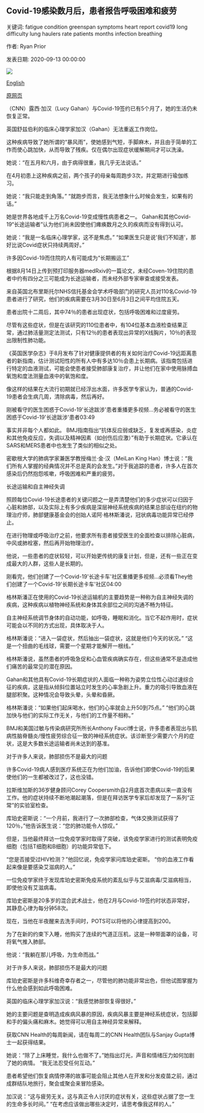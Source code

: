 ## Covid-19感染数月后，患者报告呼吸困难和疲劳

关键词: fatigue condition greenspan symptoms heart report covid19 long difficulty lung haulers rate patients months infection breathing

作者: Ryan Prior

发表日期: 2020-09-13 00:00:00

![](https://cdn.cnn.com/cnnnext/dam/assets/200903103155-corey-coopersmith-split-super-tease.jpg)

[English](Months%20after%20Covid-19%20infection%2C%20patients%20report%20breathing%20difficulty%20and%20fatigue.md)

[原网页](https://edition.cnn.com/2020/09/13/health/long-haul-covid-fatigue-breathing-wellness/index.html)

（CNN）露西·加汉（Lucy Gahan）与Covid-19签约已有5个月了，她的生活仍未恢复正常。

英国舒兹伯利的临床心理学家加汉（Gahan）无法重返工作岗位。

这种疾病导致了她所谓的“暴风雨”，使她感到气短，手脚麻木，并且由于简单的工作而使心跳加快，从而导致了残疾。仅在偶尔出现症状缓解期间才可以洗澡。

她说：“在五月和六月，由于病得很重，我几乎无法说话。”

在4月初患上这种疾病之前，两个孩子的母亲每周跑步3次，并定期进行瑜伽练习。

她说：“我只能走到角落。” “就跑步而言，我无法想象什么时候会发生，如果有的话。”

她是世界各地成千上万名Covid-19变成慢性病患者之一。 Gahan和其他Covid-19“长途运输者”认为他们尚未因使他们瘫痪数月之久的疾病而没有得到认可。

她说：“我是一名临床心理学家，这不是焦虑。” “如果医生只是说'我们不知道'，那好比说Covid症状只持续两周好。”

许多因Covid-19而住院的人有可能成为“长期搬运工”

根据8月14日上传到预打印服务器medRxiv的一篇论文，未经Coven-19住院的患者中约有四分之三可能成为长途运输者，而未经外部专家审查或接受发表。

来自英国北布里斯托尔NHS信托基金会学术呼吸部门的研究人员对110名Covid-19患者进行了研究，他们的疾病需要在3月30日至6月3日之间平均住院五天。

患者出院十二周后，其中74％的患者出现症状，包括呼吸困难和过度疲劳。

尽管有这些症状，但是在该研究的110位患者中，有104位基本血液检查结果正常，通过肺活量测定法测试，只有12％的患者表现出异常的X线胸片，10％的表现出限制性肺功能。

《英国医学杂志》于8月发布了针对健康提供者的有关如何治疗Covid-19远距离患者的新指南，估计测试阳性的所有人中有多达10％会患上长期病。该指南包括进行特定的血液测试，可能会使患者接受肺部康复治疗，并让他们在家中使用脉搏血氧饱和度法测量血液中的氧饱和度。

像这样的结果在大流行初期就已经浮出水面，许多医学专家认为，普通的Covid-19患者会生病几周，清除病毒，然后再好。

刚被看守的医生困惑于Covid-19'长途跋涉'患者重播更多视频...务必被看守的医生困惑于Covid-19'长途跋涉'患者03:49

事实并非每个人都如此。 BMJ指南指出“抗体反应弱或缺乏，复发或再感染，炎症和其他免疫反应，失调以及精神因素（如创伤后应激）”有助于长期症状。它承认在SARS和MERS患者中也发生了类似的相似之处。

密歇根大学的肺病学家兼医学教授梅兰·金·汉（MeiLan King Han）博士说：“我们所有人掌握的经典情况并不总是真的会发生。”对于我追踪的患者，许多人在首次感染后仍然抱怨咳嗽，呼吸困难和严重的疲劳。

长途运输和自主神经失调

照顾每位Covid-19长途患者的关键问题之一是弄清楚他们的多少症状可以归因于心脏和肺部，以及实际上有多少疾病是深层神经系统疾病的结果总部设在纽约的物理治疗师，肺部健康基金会的创始人诺阿·格林斯潘说，冠状病毒功能异常已经停止。

在进行物理或呼吸治疗之前，他要求所有患者接受医生的全面检查以排除心脏病，中风或肺栓塞，然后再开始物理治疗。

他说，一些患者的症状较轻，可以开始更传统的康复计划，但是，还有一些正在变成最大的人群，这些人是长期的。

刚看完，他们创建了一个Covid-19'长途卡车'社区重播更多视频...必须看They他们创建了一个Covid-19'长期长途卡车'社区04:00

格林斯潘正在使用的Covid-19长途运输机的主要趋势是一种称为自主神经失调的疾病，这种疾病以植物神经系统和身体其余部位之间的沟通不畅为特征。

自主神经系统调节身体的自动功能，如呼吸，睡眠和消化。当它不起作用时，症状可能会以不同的方式出现，具体取决于人。

格林斯潘说：“进入一袋症状，然后抽出一袋症状，这就是他们今天的状况。” “这是一个扭曲的毛线球，需要一个星期才能解开一根线。”

格林斯潘说，虽然患者的呼吸急促和心血管疾病确实存在，但这些通常不是造成他们痛苦的最常见的潜在原因。

Gahan和其他具有Covid-19长期症状的人面临一种称为姿势立位性心动过速综合征的疾病，这是指从倾斜位置站立时发生的心率急剧上升。重力的吸引导致血液在腿部积聚。这种情况会导致头晕，头晕和昏厥。

格林斯潘说：“如果他们起床喝水，他们的心率就会上升50到75点。” “他们的心跳加快与他们的实际工作无关，与他们的工作量不相称。”

BMJ和美国过敏与传染病研究所所长Anthony Fauci博士说，许多患者表现出与肌病性脑脊髓炎/慢性疲劳综合征一致的神经系统症状。该诊断至少需要六个月的症状，这是大多数长途运输者尚未达到的基准。

对于许多人来说，肺部损伤不是最大的问题

许多Covid-19病人感到医疗系统正在为他们加油，告诉他们即使Covid-19的后果使他们的一生都被改过了，这也没错。

拉斯维加斯的36岁健身顾问Corey Coopersmith自2月底首次患病以来一直没有工作。他的症状持续不断地潮起潮落，但是在拜访医学专家后却发现了一系列“正常”的实验室检查。

库珀史密斯说：“一个月前，我进行了一次肺部检查，气体交换测试获得了120％，”他告诉医生说：“您的肺功能令人惊叹。”

但是，当他最终拜访一位免疫学家时取得了突破，该免疫学家进行的测试表明免疫细胞（包括T细胞和B细胞）的功能异常低下。

“您是否接受过HIV检测？”他回忆说，免疫学家问库珀史密斯。 “你的血液工作看起来像是要感染艾滋病的人。”

一位免疫学家终于发现库珀史密斯免疫系统的紊乱似乎与艾滋病毒/艾滋病相当，即使他没有艾滋病毒。

库珀史密斯是20多岁的混合武术战士，他在2月与Covid-19签约时状态非常好，其静息心律为每分钟58次。

现在，当他在半夜醒来去洗手间时，POTS可以将他的心律提高到200。

为了在新的约束下入睡，他购买了连续的气道正压机，这是一种带面罩的设备，可将氧气推入肺部。

他说：“我躺在那儿呼吸，为生命而战。”

对于许多人来说，肺部损伤不是最大的问题

库珀史密斯是许多科维奇幸存者之一，尽管他的肺功能非常出色，但他试图掌握为什么他会感到如此呼吸困难。

英国的临床心理学家加汉说：“我感觉肺部恢复得很好。”

她的主要问题是查明造成疾病风暴的原因，疾病风暴主要是神经系统症状，包括脚和手的偏头痛和麻木。她觉得可以用自主神经异常来解释。

获取CNN Health的每周新闻，请在每周二的CNN Health团队与Sanjay Gupta博士一起获得结果。

她说：“除了上床睡觉，我什么也做不了。”她指出灯光，声音和情绪压力如何加剧了她的病情。 “我无法忍受任何互动。”

患者希望他们恢复病情停滞的故事可能会阻止其他人在开发和分发疫苗之前，通过成群结队地旅行，聚会或聚会来冒险感染。

加汉说：“这与疲劳无关。这与真正令人讨厌的症状有关，这些症状占据了您一生的生命多长时间。” “在考虑应该做出哪些决定时，请思考像我这样的人。”